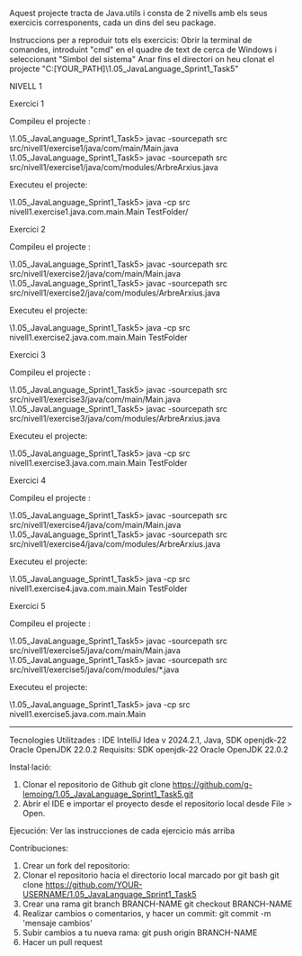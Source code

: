 Aquest projecte tracta de Java.utils i consta de 2 nivells amb els seus exercicis corresponents, cada un dins del seu package.

Instruccions per a reproduir tots els exercicis:
Obrir la terminal de comandes, introduint "cmd" en el quadre de text de cerca de Windows i seleccionant "Simbol del sistema"
Anar fins el directori on heu clonat el projecte "C:\[YOUR_PATH]\1.05_JavaLanguage_Sprint1_Task5"

NIVELL 1

Exercici 1

Compileu el projecte :

\1.05_JavaLanguage_Sprint1_Task5> javac -sourcepath src src/nivell1/exercise1/java/com/main/Main.java
\1.05_JavaLanguage_Sprint1_Task5> javac -sourcepath src src/nivell1/exercise1/java/com/modules/ArbreArxius.java

Executeu el projecte:

\1.05_JavaLanguage_Sprint1_Task5> java -cp src nivell1.exercise1.java.com.main.Main TestFolder/

Exercici 2

Compileu el projecte :

\1.05_JavaLanguage_Sprint1_Task5> javac -sourcepath src src/nivell1/exercise2/java/com/main/Main.java
\1.05_JavaLanguage_Sprint1_Task5> javac -sourcepath src src/nivell1/exercise2/java/com/modules/ArbreArxius.java

Executeu el projecte:

\1.05_JavaLanguage_Sprint1_Task5> java -cp src nivell1.exercise2.java.com.main.Main TestFolder

Exercici 3

Compileu el projecte :

\1.05_JavaLanguage_Sprint1_Task5> javac -sourcepath src src/nivell1/exercise3/java/com/main/Main.java
\1.05_JavaLanguage_Sprint1_Task5> javac -sourcepath src src/nivell1/exercise3/java/com/modules/ArbreArxius.java

Executeu el projecte:

\1.05_JavaLanguage_Sprint1_Task5> java -cp src nivell1.exercise3.java.com.main.Main TestFolder

Exercici 4

Compileu el projecte :

\1.05_JavaLanguage_Sprint1_Task5> javac -sourcepath src src/nivell1/exercise4/java/com/main/Main.java
\1.05_JavaLanguage_Sprint1_Task5> javac -sourcepath src src/nivell1/exercise4/java/com/modules/ArbreArxius.java

Executeu el projecte:

\1.05_JavaLanguage_Sprint1_Task5> java -cp src nivell1.exercise4.java.com.main.Main TestFolder

Exercici 5

Compileu el projecte :

\1.05_JavaLanguage_Sprint1_Task5> javac -sourcepath src src/nivell1/exercise5/java/com/main/Main.java
\1.05_JavaLanguage_Sprint1_Task5> javac -sourcepath src src/nivell1/exercise5/java/com/modules/*.java

Executeu el projecte:

\1.05_JavaLanguage_Sprint1_Task5> java -cp src nivell1.exercise5.java.com.main.Main

------------------------------------
Tecnologies Utilitzades : IDE IntelliJ Idea v 2024.2.1, Java, SDK openjdk-22 Oracle OpenJDK 22.0.2
Requisits: SDK openjdk-22 Oracle OpenJDK 22.0.2

Instal·lació: 
1. Clonar el repositorio de Github
git clone https://github.com/g-lemoing/1.05_JavaLanguage_Sprint1_Task5.git
2. Abrir el IDE e importar el proyecto desde el repositorio local desde File > Open.

Ejecución:
Ver las instrucciones de cada ejercicio más arriba

Contribuciones:
1. Crear un fork del repositorio: 
2. Clonar el repositorio hacia el directorio local marcado por git bash
 git clone https://github.com/YOUR-USERNAME/1.05_JavaLanguage_Sprint1_Task5
3. Crear una rama
git branch BRANCH-NAME
git checkout BRANCH-NAME
4. Realizar cambios o comentarios, y hacer un commit: git commit -m 'mensaje cambios'
5. Subir cambios a tu nueva rama: git push origin BRANCH-NAME
6. Hacer un pull request
